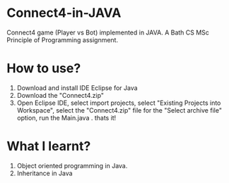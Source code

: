 # Connect4-in-JAVA
Connect4 game (Player vs Bot) implemented in JAVA. A Bath CS MSc Principle of Programming assignment.

# How to use?
1) Download and install IDE Eclipse for Java
2) Download the "Connect4.zip"
3) Open Eclipse IDE, select import projects, select "Existing Projects into Workspace", select the "Connect4.zip" file for the "Select archive file" option, run the Main.java . thats it!

# What I learnt?
1) Object oriented programming in Java. 
2) Inheritance in Java
